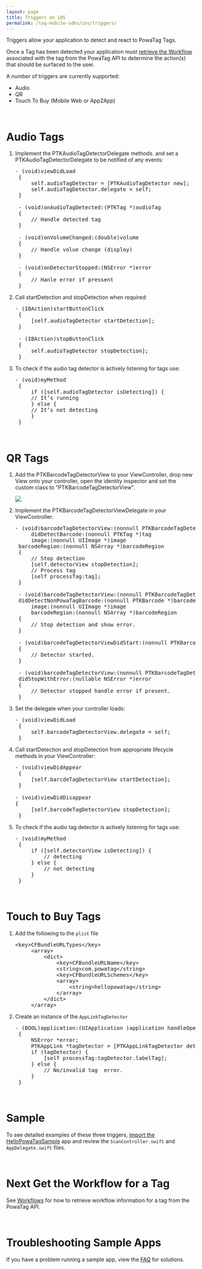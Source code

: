 ```yaml
---
layout: page
title: Triggers on iOS
permalink: /tag-mobile-sdks/ios/triggers/
---
```


Triggers allow your application to detect and react to PowaTag Tags.

Once a Tag has been detected your application must [retrieve the Workflow]({{site.baseurl}}/tag-mobile-sdks/ios/workflows/) associated with the tag from the PowaTag API to determine the action(s) that should be surfaced to the user.

A number of triggers are currently supported:

* Audio
* QR
* Touch To Buy (Mobile Web or App2App)
 
<br />

# Audio Tags

1. Implement the PTKAudioTagDetectorDelegate methods. and set a PTKAudioTagDetectorDelegate to be notified of any events:

	<pre>- (void)viewDidLoad
	{
		self.audioTagDetector = [PTKAudioTagDetector new];
		self.audioTagDetector.delegate = self;
	}
    
	- (void)onAudioTagDetected:(PTKTag *)audioTag
	{
		// Handle detected tag
	}
    
	- (void)onVolumeChanged:(double)volume 
	{
		// Handle volue change (display)
	}
    
    - (void)onDetectorStopped:(NSError *)error 
	{
		// Hanle error if pressent
	}</pre>

2. Call startDetection and stopDetection when required:

    <pre>- (IBAction)startButtonClick 
	{
		[self.audioTagDetector startDetection];
  	}

	- (IBAction)stopButtonClick 
	{
		self.audioTagDetector stopDetection];
   	}</pre>
   
3. To check if the audio tag detector is actively listening for tags use:

	<pre>- (void)myMethod
	{
		if ([self.audioTagDetector isDetecting]) {
		// It’s running 
		} else {
		// It’s not detecting 
		}
	}</pre>

<br />


# QR Tags

1. Add the PTKBarcodeTagDetectorView to your ViewController, drop new View onto your controller, open the identity inspector and set the custom class to "PTKBarcodeTagDetectorView".

    <img src="{{ '/images/powatag_mobile_sdks_ios_triggers_barcode_class.png' | prepend: site.baseurl }}" />

2. Implement the PTKBarcodeTagDetectorViewDelegate in your ViewController:

	<pre>- (void)barcodeTagDetectorView:(nonnull PTKBarcodeTagDetectorView *)barcodeTagDetectorView
		didDetectBarcode:(nonnull PTKTag *)tag
		image:(nonnull UIImage *)image
	barcodeRegion:(nonnull NSArray *)barcodeRegion
	{
		// Stop detection
		[self.detectorView stopDetection];
		// Process tag
		[self processTag:tag];
	}

	- (void)barcodeTagDetectorView:(nonnull PTKBarcodeTagDetectorView *)barcodeTagDetectorView
	didDetectNonPowaTagBarcode:(nonnull PTKBarcode *)barcode
		image:(nonnull UIImage *)image
		barcodeRegion:(nonnull NSArray *)barcodeRegion
	{
		// Stop detection and show error. 
	}

	- (void)barcodeTagDetectorViewDidStart:(nonnull PTKBarcodeTagDetectorView *)barcodeTagDetectorView
	{
		// Detector started.
	}

	- (void)barcodeTagDetectorView:(nonnull PTKBarcodeTagDetectorView *)barcodeTagDetectorView
	didStopWithError:(nullable NSError *)error
	{
		// Detector stopped handle error if present.
	}   </pre>

3. Set the delegate when your controller loads:

    <pre>- (void)viewDidLoad 
    {
		self.barcodeTagDetectorView.delegate = self;
	}</pre>

4. Call startDetection and stopDetection from appropriate lifecycle methods in your ViewController:

    <pre>- (void)viewDidAppear
	{
		[self.barcdeTagDetectorView startDetection];
	}

   - (void)viewDidDisappear
   {
		[self.barcodeTagDetectorView stopDetection];
	}</pre>
   
5. To check if the audio tag detector is actively listening for tags use:

	<pre>- (void)myMethod
	{
		if ([self.detectorView isDetecting]) {
			// detecting
		} else {
			// not detecting
		}
	}</pre>

<br />

# Touch to Buy Tags

1. Add the following to the <code>plist</code> file
	<pre>&lt;key&gt;CFBundleURLTypes&lt;/key&gt;
		&lt;array&gt;
			&lt;dict&gt;
				&lt;key&gt;CFBundleURLName&lt;/key&gt;
				&lt;string&gt;com.powatag&lt;/string&gt;
				&lt;key&gt;CFBundleURLSchemes&lt;/key&gt;
				&lt;array&gt;
					&lt;string&gt;hellopowatag&lt;/string&gt;
				&lt;/array&gt;
			&lt;/dict&gt;
		&lt;/array&gt;</pre>


2. Create an instance of the <code>AppLinkTagDetector</code>

	<pre>- (BOOL)application:(UIApplication )application handleOpenURL:(NSURL )url
    {	
		NSError *error; 
		PTKAppLink *tagDetector = [PTKAppLinkTagDetector detectAppLinkWithURL:url  error:&error];
		if (tagDetector) {
			[self processTag:tagDetector.labelTag];
		} else {
			// No/invalid tag  error.
		}
	}</pre>
    
      
<br/>

# Sample

To see detailed examples of these three triggers, [import the HelloPowaTagSample]({{site.baseurl}}/tag-mobile-sdks/ios/start/#importing-the-sample-app) app and review the <code>ScanController.swift</code> and <code>AppDelegate.swift</code> files.

<br />

# Next Get the Workflow for a Tag

See [Workflows]({{site.baseurl}}/tag-mobile-sdks/ios/workflows/) for how to retrieve workflow information for a tag from the PowaTag API.

<br />

# Troubleshooting Sample Apps

If you have a problem running a sample app, view the [FAQ]({{site.baseurl}}/tag-mobile-sdks/ios/faq/) for solutions.
